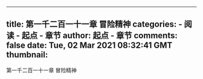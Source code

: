 
---
title: 第一千二百一十一章 冒险精神
categories: 
    - 阅读
    - 起点 - 章节
author: 起点 - 章节
comments: false
date: Tue, 02 Mar 2021 08:32:41 GMT
thumbnail: 
---

<div>   
第一千二百一十一章 冒险精神  
</div>
            